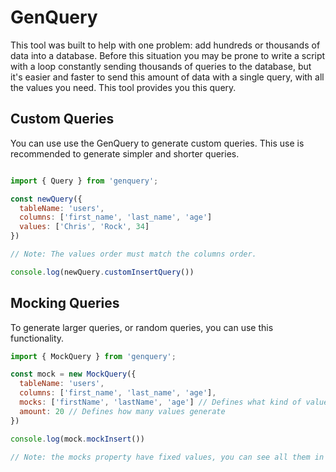 # GenQuery

This tool was built to help with one problem: add hundreds or thousands of data into a database. Before this situation you may be prone to write a script with a loop constantly sending thousands of queries to the database, but it's easier and faster to send this amount of data with a single query, with all the values you need. This tool provides you this query.

## Custom Queries

You can use use the GenQuery to generate custom queries. This use is recommended to generate simpler and shorter queries.

```javascript

import { Query } from 'genquery';

const newQuery({
  tableName: 'users',
  columns: ['first_name', 'last_name', 'age']
  values: ['Chris', 'Rock', 34]
})

// Note: The values order must match the columns order.

console.log(newQuery.customInsertQuery())

```

## Mocking Queries

To generate larger queries, or random queries, you can use this functionality.

```javascript
import { MockQuery } from 'genquery';

const mock = new MockQuery({
  tableName: 'users',
  columns: ['first_name', 'last_name', 'age'],
  mocks: ['firstName', 'lastName', 'age'] // Defines what kind of value to mock
  amount: 20 // Defines how many values generate
})

console.log(mock.mockInsert())

// Note: the mocks property have fixed values, you can see all them in the docs.

```